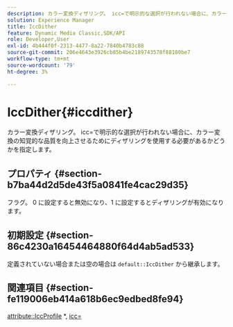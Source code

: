 ```yaml
---
description: カラー変換ディザリング。 icc=で明示的な選択が行われない場合に、カラー変換の知覚的な品質を向上させるためにディザリングを使用する必要があるかどうかを指定します。
solution: Experience Manager
title: IccDither
feature: Dynamic Media Classic,SDK/API
role: Developer,User
exl-id: 4b444f0f-2313-4477-8a22-7840b4783c88
source-git-commit: 206e4643e3926cb85b4be2189743578f88180be7
workflow-type: tm+mt
source-wordcount: '79'
ht-degree: 3%

---
```


# IccDither{#iccdither}

カラー変換ディザリング。 icc=で明示的な選択が行われない場合に、カラー変換の知覚的な品質を向上させるためにディザリングを使用する必要があるかどうかを指定します。

## プロパティ {#section-b7ba44d2d5de43f5a0841fe4cac29d35}

フラグ。 0 に設定すると無効になり、1 に設定するとディザリングが有効になります。

## 初期設定 {#section-86c4230a16454464880f64d4ab5ad533}

定義されていない場合または空の場合は `default::IccDither` から継承します。

## 関連項目 {#section-fe119006eb414a618b6ec9edbed8fe94}

[attribute::IccProfile](../../../../../is-api/image-catalog/image-serving-api-ref/c-image-catalog-reference/c-attributes-reference/r-iccprofilegray.md) &#42;, [icc=](../../../../../is-api/http-ref/image-serving-api-ref/c-http-protocol-reference/c-command-reference/r-icc.md#reference-182b5679e21e4df3b4d330535a5a7517)
